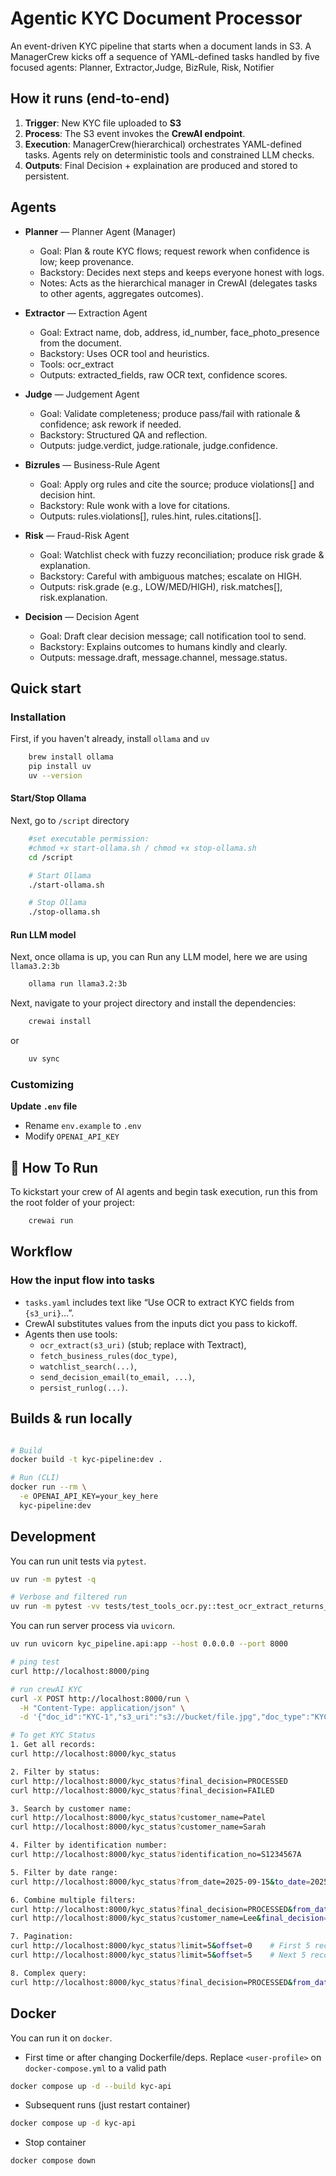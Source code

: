 
# Agentic KYC Document Processor 
An event-driven KYC pipeline that starts when a document lands in S3. A ManagerCrew kicks off a sequence of YAML-defined tasks handled by five focused agents: Planner, Extractor,Judge, BizRule, Risk, Notifier

## How it runs (end-to-end)

1. **Trigger**: New KYC file uploaded to **S3**
2. **Process**: The S3 event invokes the **CrewAI endpoint**.
3. **Execution**: ManagerCrew(hierarchical) orchestrates YAML-defined tasks. Agents rely on deterministic tools and constrained LLM checks.
4. **Outputs**: Final Decision + explaination are produced and stored to persistent.

## Agents

- **Planner** — Planner Agent (Manager)
  - Goal: Plan & route KYC flows; request rework when confidence is low; keep provenance.
  - Backstory: Decides next steps and keeps everyone honest with logs.
  - Notes: Acts as the hierarchical manager in CrewAI (delegates tasks to other agents, aggregates outcomes).

- **Extractor** — Extraction Agent
  - Goal: Extract name, dob, address, id_number, face_photo_presence from the document.
  - Backstory: Uses OCR tool and heuristics.
  - Tools: ocr_extract
  - Outputs: extracted_fields, raw OCR text, confidence scores.

- **Judge** — Judgement Agent
  - Goal: Validate completeness; produce pass/fail with rationale & confidence; ask rework if needed.
  - Backstory: Structured QA and reflection.
  - Outputs: judge.verdict, judge.rationale, judge.confidence.

- **Bizrules** — Business-Rule Agent
  - Goal: Apply org rules and cite the source; produce violations[] and decision hint.
  - Backstory: Rule wonk with a love for citations.
  - Outputs: rules.violations[], rules.hint, rules.citations[].

- **Risk** — Fraud-Risk Agent
  - Goal: Watchlist check with fuzzy reconciliation; produce risk grade & explanation.
  - Backstory: Careful with ambiguous matches; escalate on HIGH.
  - Outputs: risk.grade (e.g., LOW/MED/HIGH), risk.matches[], risk.explanation.
- **Decision** — Decision Agent
  - Goal: Draft clear decision message; call notification tool to send.
  - Backstory: Explains outcomes to humans kindly and clearly.
  - Outputs: message.draft, message.channel, message.status.

## Quick start

### Installation

First, if you haven't already, install `ollama` and `uv`

```bash
    brew install ollama
    pip install uv
    uv --version
```

#### Start/Stop Ollama

Next, go to `/script` directory

```bash
    #set executable permission: 
    #chmod +x start-ollama.sh / chmod +x stop-ollama.sh
    cd /script  

    # Start Ollama    
    ./start-ollama.sh

    # Stop Ollama
    ./stop-ollama.sh
```

#### Run LLM model

Next, once ollama is up, you can Run any LLM model, here we are using `llama3.2:3b`

```bash
    ollama run llama3.2:3b
```

Next, navigate to your project directory and install the dependencies:

```bash
    crewai install
```

or

```bash
    uv sync
```

### Customizing

**Update `.env` file**

- Rename `env.example` to `.env`
- Modify `OPENAI_API_KEY`

## :rocket: How To Run

To kickstart your crew of AI agents and begin task execution, run this from the root folder of your project:

```bash
    crewai run
```

## Workflow

### How the input flow into tasks

- `tasks.yaml` includes text like “Use OCR to extract KYC fields from `{s3_uri}`…”.
- CrewAI substitutes values from the inputs dict you pass to kickoff.
- Agents then use tools:
  - `ocr_extract(s3_uri)` (stub; replace with Textract),
  - `fetch_business_rules(doc_type)`,
  - `watchlist_search(...)`,
  - `send_decision_email(to_email, ...)`,
  - `persist_runlog(...)`.

## Builds & run locally

```bash

# Build
docker build -t kyc-pipeline:dev .

# Run (CLI)
docker run --rm \
  -e OPENAI_API_KEY=your_key_here 
  kyc-pipeline:dev


```

## Development

You can run unit tests via `pytest`.

```bash
uv run -m pytest -q

# Verbose and filtered run
uv run -m pytest -vv tests/test_tools_ocr.py::test_ocr_extract_returns_expected_stub_text
```

You can run server process via `uvicorn`.

```bash
uv run uvicorn kyc_pipeline.api:app --host 0.0.0.0 --port 8000

# ping test
curl http://localhost:8000/ping

# run crewAI KYC
curl -X POST http://localhost:8000/run \
  -H "Content-Type: application/json" \
  -d '{"doc_id":"KYC-1","s3_uri":"s3://bucket/file.jpg","doc_type":"KYC","to_email":"user@example.com"}'

# To get KYC Status
1. Get all records:
curl http://localhost:8000/kyc_status

2. Filter by status:
curl http://localhost:8000/kyc_status?final_decision=PROCESSED
curl http://localhost:8000/kyc_status?final_decision=FAILED

3. Search by customer name:
curl http://localhost:8000/kyc_status?customer_name=Patel
curl http://localhost:8000/kyc_status?customer_name=Sarah

4. Filter by identification number:
curl http://localhost:8000/kyc_status?identification_no=S1234567A

5. Filter by date range:
curl http://localhost:8000/kyc_status?from_date=2025-09-15&to_date=2025-09-15

6. Combine multiple filters:
curl http://localhost:8000/kyc_status?final_decision=PROCESSED&from_date=2025-09-15
curl http://localhost:8000/kyc_status?customer_name=Lee&final_decision=INPROCESS

7. Pagination:
curl http://localhost:8000/kyc_status?limit=5&offset=0    # First 5 records
curl http://localhost:8000/kyc_status?limit=5&offset=5    # Next 5 records

8. Complex query:
curl http://localhost:8000/kyc_status?final_decision=PROCESSED&from_date=2025-09-15&limit=10
```

## Docker

You can run it on `docker`.

- First time or after changing Dockerfile/deps.
  Replace `<user-profile>` on `docker-compose.yml` to a valid path

```bash
docker compose up -d --build kyc-api
```

- Subsequent runs (just restart container)

```bash
docker compose up -d kyc-api
```

- Stop container

```bash
docker compose down

```
